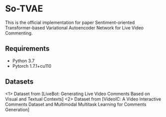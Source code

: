 # So-TVAE
This is the official implementation for paper Sentiment-oriented Transformer-based Variational Autoencoder Network for Live Video Commenting.

## Requirements
* Python 3.7
* Pytorch 1.7.1+cu110 

## Datasets

<1> Dataset from [LiveBot: Generating Live Video Comments Based on Visual and Textual Contexts]
<2> Dataset from [VideoIC: A Video Interactive Comments Dataset and Multimodal Multitask Learning for Comments Generation]
